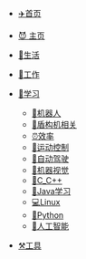 <!-- _navbar.md -->

* [✈️首页]()
* [😈 主页](/README.md)
* [🍵生活](README?id=🍵生活)
* [📅工作](README?id=📅工作)
  
* [📒学习](README?id=📒学习)
  * [🤖机器人](README?id=🤖机器人)
  * [🚜盾构机相关](README?id=🚜盾构机相关)
  * [⏰效率](README?id=⏰效率)
  * [🚀运动控制](README?id=🚀运动控制)
  * [🚒自动驾驶](README?id=🚒自动驾驶)
  * [💭机器视觉](README?id=💭机器视觉)
  * [📌C_C++](README?id=📌c_c)
  * [🗼Java学习](README?id=🗼java学习)
  * [💻Linux](README?id=💻linux)
  * [🐍Python](README?id=🐍python)
  * [🐶人工智能](README?id=🐶人工智能)
* [⚒️工具](README?id=⚒%ef%b8%8f工具)


